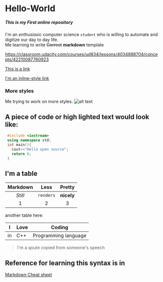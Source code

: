 # Hello-World
##### This is my First online repository  
I'm an _enthusiasic_ computer science `student` who is willing to automate and digitize our day to day life.  
  Me learning to write ~~Correct~~ **markdown** template  
  
  https://classroom.udacity.com/courses/ud834/lessons/4034888704/concepts/42210087760923
    
  [This is a link](https://classroom.udacity.com/courses/ud834/lessons/4034888704/concepts/42210087760923)  
  
  [I'm an inline-style link](https://www.google.com)  
    
  
  
  ### More styles
  Me trying to work on more styles.
  ![alt text](https://github.com/memo2036/Hello-World/blob/master/hello-world.webp "An image for hello world")  
  
   A piece of code or high lighted text would look like:
   ---
   ```c++
    #include <iostream>
    using namespace std;
    int main(){
      cout<<"Hello open source";
      return 0;
    }  
  ```
  I'm a table
  ---
 Markdown | Less | Pretty
:---: | :---: | :---:
*Still* | `renders` | **nicely**
1 | 2 | 3  

another table here:

I | Love | Coding
--- | --- | ---
in | C++ | Programming language  

>I'm a qoute copied from someone's speech

Reference for learning this syntax is in 
---

[Markdown Cheat sheet](https://github.com/adam-p/markdown-here/wiki/Markdown-Cheatsheet)  
